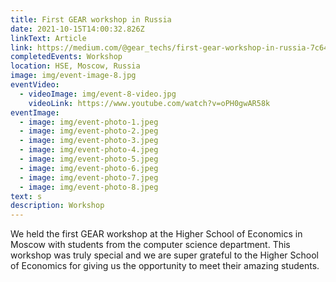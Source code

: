 ```yaml
---
title: First GEAR workshop in Russia
date: 2021-10-15T14:00:32.826Z
linkText: Article
link: https://medium.com/@gear_techs/first-gear-workshop-in-russia-7c640421c69
completedEvents: Workshop
location: HSE, Moscow, Russia
image: img/event-image-8.jpg
eventVideo:
  - videoImage: img/event-8-video.jpg
    videoLink: https://www.youtube.com/watch?v=oPH0gwAR58k
eventImage:
  - image: img/event-photo-1.jpeg
  - image: img/event-photo-2.jpeg
  - image: img/event-photo-3.jpeg
  - image: img/event-photo-4.jpeg
  - image: img/event-photo-5.jpeg
  - image: img/event-photo-6.jpeg
  - image: img/event-photo-7.jpeg
  - image: img/event-photo-8.jpeg
text: s
description: Workshop
---
```

We held the first GEAR workshop at the Higher School of Economics in Moscow with students from the computer science department. This workshop was truly special and we are super grateful to the Higher School of Economics for giving us the opportunity to meet their amazing students.